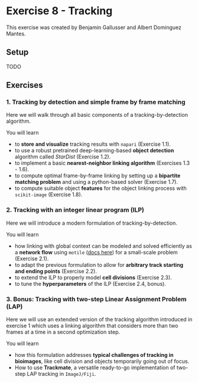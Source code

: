 # Exercise 8 - Tracking

This exercise was created by Benjamin Gallusser and Albert Dominguez Mantes.

## Setup
TODO

## Exercises

### 1. Tracking by detection and simple frame by frame matching

Here we will walk through all basic components of a tracking-by-detection algorithm.

You will learn
- to **store and visualize** tracking results with `napari` (Exercise 1.1).
- to use a robust pretrained deep-learning-based **object detection** algorithm called *StarDist* (Exercise 1.2).
- to implement a basic **nearest-neighbor linking algorithm** (Exercises 1.3 - 1.6).
- to compute optimal frame-by-frame linking by setting up a **bipartite matching problem** and using a python-based solver (Exercise 1.7).
- to compute suitable object **features** for the object linking process with `scikit-image` (Exercise 1.8).

### 2. Tracking with an integer linear program (ILP)

Here we will introduce a modern formulation of tracking-by-detection.

You will learn
- how linking with global context can be modeled and solved efficiently as a **network flow** using `motile` ([docs here](https://funkelab.github.io/motile/)) for a small-scale problem (Exercise 2.1).
- to adapt the previous formulation to allow for **arbitrary track starting and ending points** (Exercise 2.2).
- to extend the ILP to properly model **cell divisions** (Exercise 2.3).
- to tune the **hyperparameters** of the ILP (Exercise 2.4, bonus).



### 3. Bonus: Tracking with two-step Linear Assignment Problem (LAP)

Here we will use an extended version of the tracking algorithm introduced in exercise 1 which uses a linking algorithm that considers more than two frames at a time in a second optimization step.

You will learn
- how this formulation addresses **typical challenges of tracking in bioimages**, like cell division and objects temporarily going out of focus.
- How to use **Trackmate**, a versatile ready-to-go implementation of two-step LAP tracking in `ImageJ/Fiji`.


    
